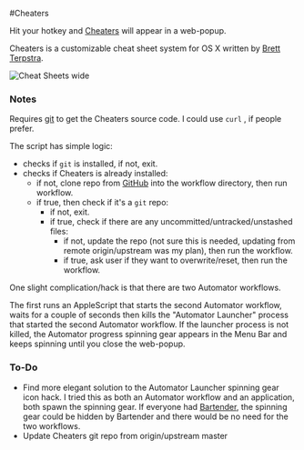 #Cheaters

Hit your hotkey and [Cheaters](http://ttscoff.github.io/cheaters/) will appear in a web-popup.

Cheaters is a customizable cheat sheet system for OS X written by [Brett Terpstra](http://brettterpstra.com/).

![Cheat Sheets wide](http://brettterpstra.com/uploads/2012/03/Cheat-Sheets-wide.jpg)

### Notes ###
Requires [git](http://git-scm.com/)  to get the Cheaters source code. I could use `curl` , if people prefer.

The script has simple logic:

* checks if `git` is installed, if not, exit.
* checks if Cheaters is already installed:
	* if not, clone repo from [GitHub](https://github.com/ttscoff/cheaters) into the workflow directory, then run workflow.
	* if true, then check if it's a `git` repo:
		* if not, exit.
		* if true, check if there are any uncommitted/untracked/unstashed files:
			* if not, update the repo (not sure this is needed, updating from remote origin/upstream was my plan), then run the workflow.
			* if true, ask user if they want to overwrite/reset, then run the workflow.

One slight complication/hack is that there are two Automator workflows.

The first runs an AppleScript that starts the second Automator workflow, waits for a couple of seconds then kills the "Automator Launcher" process that started the second Automator workflow. If the launcher process is not killed, the Automator progress spinning gear appears in the Menu Bar and keeps spinning until you close the web-popup.

### To-Do ###
* Find more elegant solution to the Automator Launcher spinning gear icon hack. I tried this as both an Automator workflow and an application, both spawn the spinning gear. If everyone had [Bartender](http://www.macbartender.com), the spinning gear could be hidden by Bartender and there would be no need for the two workflows.
* Update Cheaters git repo from origin/upstream master
